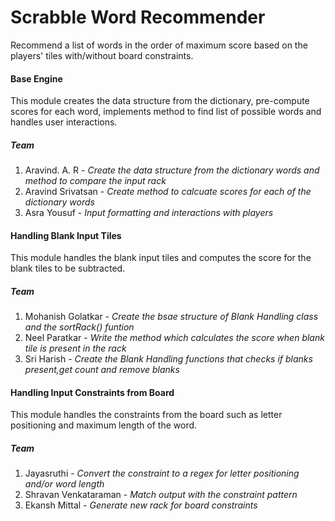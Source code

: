 # Scrabble Word Recommender

Recommend a list of words in the order of maximum score based on the players' tiles with/without board constraints. 

#### Base Engine 
This module creates the data structure from the dictionary, pre-compute scores for each word, implements method to find list of possible words and handles user interactions.

##### Team 
1. Aravind. A. R - *Create the data structure from the dictionary words and method to compare the input rack*
2. Aravind Srivatsan - *Create method to calcuate scores for each of the dictionary words*
3. Asra Yousuf - *Input formatting and interactions with players*

#### Handling Blank Input Tiles 
This module handles the blank input tiles and computes the score for the blank tiles to be subtracted.
##### Team 
1. Mohanish Golatkar - *Create the bsae structure of Blank Handling class and the sortRack() funtion*
2. Neel Paratkar - *Write the method which calculates the score when blank  tile is present in the rack*
3. Sri Harish - *Create the Blank Handling functions that checks if blanks present,get count and remove blanks*

#### Handling Input Constraints from Board
This module handles the constraints from the board such as letter positioning and maximum length of  the word.  
##### Team
1. Jayasruthi - *Convert the constraint to a regex for letter positioning and/or word length*
2. Shravan Venkataraman - *Match output with the constraint pattern*
3. Ekansh Mittal - *Generate new rack for board constraints*
